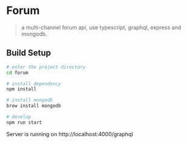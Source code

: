 # Forum
> a multi-channel forum api, use typescript, graphql, express and mongodb. 

## Build Setup
```bash
# enter the project directory
cd forum

# install dependency
npm install

# install mongodb
brew install mongodb

# develop
npm run start
```

Server is running on http://localhost:4000/graphql